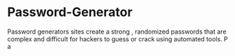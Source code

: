 # Password-Generator
Password generators sites create a strong , randomized passwords that are complex and difficult for hackers
to guess or crack using automated tools.
P
a
